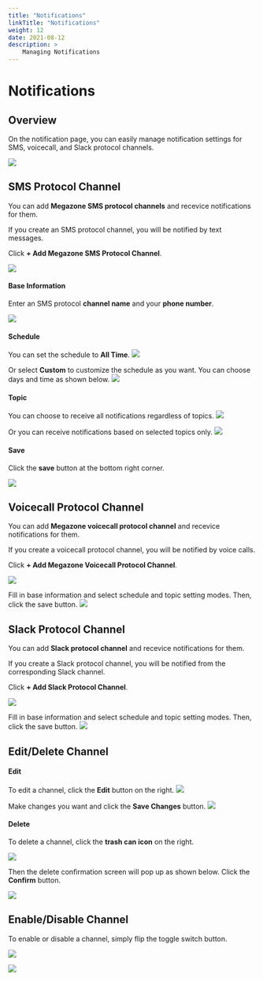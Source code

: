 ```yaml
---
title: "Notifications"
linkTitle: "Notifications"
weight: 12
date: 2021-08-12
description: >
    Managing Notifications
---
```


# Notifications

## Overview

On the notification page, you can easily manage notification settings for SMS, voicecall, and Slack protocol channels.

![](/docs/using_spaceone_console/user_guide/etc/notifications_img/notifications_img_01.png)

## SMS Protocol Channel

You can add **Megazone SMS protocol channels** and recevice notifications for them.

If you create an SMS protocol channel, you will be notified by text messages.

Click **+ Add Megazone SMS Protocol Channel**.

![](/docs/using_spaceone_console/user_guide/etc/notifications_img/notifications_img_02.png)


#### Base Information
Enter an SMS protocol **channel name** and your **phone number**.

![](/docs/using_spaceone_console/user_guide/etc/notifications_img/notifications_img_03.png)


#### Schedule
You can set the schedule to **All Time**.
![](/docs/using_spaceone_console/user_guide/etc/notifications_img/notifications_img_04.png)


Or select **Custom** to customize the schedule as you want. You can choose days and time as shown below. 
![](/docs/using_spaceone_console/user_guide/etc/notifications_img/notifications_img_05.png)


#### Topic 
You can choose to receive all notifications regardless of topics.
![](/docs/using_spaceone_console/user_guide/etc/notifications_img/notifications_img_06.png)


Or you can receive notifications based on selected topics only.
![](/docs/using_spaceone_console/user_guide/etc/notifications_img/notifications_img_07.png)


#### Save
Click the **save** button at the bottom right corner.

![](/docs/using_spaceone_console/user_guide/etc/notifications_img/notifications_img_08.png)


## Voicecall Protocol Channel

You can add **Megazone voicecall protocol channel** and recevice notifications for them.

If you create a voicecall protocol channel, you will be notified by voice calls.

Click **+ Add Megazone Voicecall Protocol Channel**.

![](/docs/using_spaceone_console/user_guide/etc/notifications_img/notifications_img_09.png)


Fill in base information and select schedule and topic setting modes. Then, click the save button.
![](/docs/using_spaceone_console/user_guide/etc/notifications_img/notifications_img_10.png)


## Slack Protocol Channel

You can add **Slack protocol channel** and recevice notifications for them.

If you create a Slack protocol channel, you will be notified from the corresponding Slack channel.

Click **+ Add Slack Protocol Channel**.

![](/docs/using_spaceone_console/user_guide/etc/notifications_img/notifications_img_11.png)


Fill in base information and select schedule and topic setting modes. Then, click the save button.
![](/docs/using_spaceone_console/user_guide/etc/notifications_img/notifications_img_12.png)


## Edit/Delete Channel

#### Edit

To edit a channel, click the **Edit** button on the right. 
![](/docs/using_spaceone_console/user_guide/etc/notifications_img/notifications_img_13.png)


Make changes you want and click the **Save Changes** button.
![](/docs/using_spaceone_console/user_guide/etc/notifications_img/notifications_img_14.png)


#### Delete

To delete a channel, click the **trash can icon** on the right.

![](/docs/using_spaceone_console/user_guide/etc/notifications_img/notifications_img_15.png)


Then the delete confirmation screen will pop up as shown below. Click the **Confirm** button.

![](/docs/using_spaceone_console/user_guide/etc/notifications_img/notifications_img_16.png)


## Enable/Disable Channel

To enable or disable a channel, simply flip the toggle switch button.

![](/docs/using_spaceone_console/user_guide/etc/notifications_img/notifications_img_17.png)


![](/docs/using_spaceone_console/user_guide/etc/notifications_img/notifications_img_18.png)
